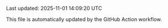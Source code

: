 Last updated: 2025-11-01 14:09:20 UTC

This file is automatically updated by the GitHub Action workflow.

